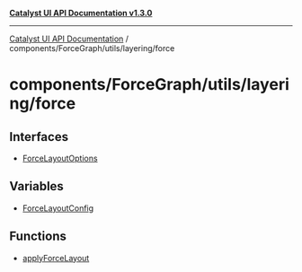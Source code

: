 [**Catalyst UI API Documentation v1.3.0**](../../../../../README.md)

---

[Catalyst UI API Documentation](../../../../../README.md) / components/ForceGraph/utils/layering/force

# components/ForceGraph/utils/layering/force

## Interfaces

- [ForceLayoutOptions](interfaces/ForceLayoutOptions.md)

## Variables

- [ForceLayoutConfig](variables/ForceLayoutConfig.md)

## Functions

- [applyForceLayout](functions/applyForceLayout.md)
